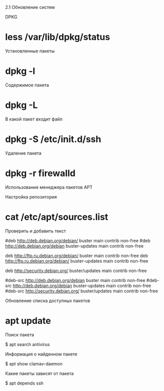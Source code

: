 2.1 Обновление систем

DPKG

# less /var/lib/dpkg/status

Установленные пакеты

# dpkg -l 

Содержимое пакета

# dpkg -L 

В какой пакет входит файл

# dpkg -S /etc/init.d/ssh

Удаление пакета
# dpkg -r firewalld

Использование менеджера пакетов APT

Настройка репозитория

# cat /etc/apt/sources.list

Проверить и добавить текст

#deb http://deb.debian.org/debian/ buster main contrib non-free
#deb http://deb.debian.org/debian buster-updates main contrib non-free

deb http://ftp.ru.debian.org/debian/ buster main contrib non-free
deb http://ftp.ru.debian.org/debian/ buster-updates main contrib non-free

deb http://security.debian.org/ buster/updates main contrib non-free

#deb-src http://deb.debian.org/debian buster main contrib non-free
#deb-src http://deb.debian.org/debian buster-updates main contrib non-free
#deb-src http://security.debian.org/ buster/updates main contrib non-free


Обновление списка доступных пакетов

# apt update

Поиск пакета

$ apt search antivirus

Информация о найденном пакете

$ apt show clamav-daemon

Какие пакеты зависят от пакета

$ apt depends ssh
